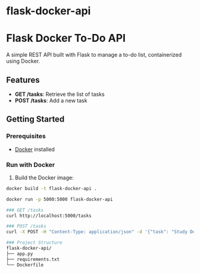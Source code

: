 # flask-docker-api
# Flask Docker To-Do API

A simple REST API built with Flask to manage a to-do list, containerized using Docker.

## Features

- **GET /tasks**: Retrieve the list of tasks
- **POST /tasks**: Add a new task

## Getting Started

### Prerequisites

- [Docker](https://www.docker.com/get-started) installed

### Run with Docker

1. Build the Docker image:

```bash
docker build -t flask-docker-api .

docker run -p 5000:5000 flask-docker-api

### GET /tasks
curl http://localhost:5000/tasks

### POST /tasks
curl -X POST -H "Content-Type: application/json" -d '{"task": "Study Docker"}' http://localhost:5000/tasks

### Project Structure
flask-docker-api/
├── app.py
├── requirements.txt
└── Dockerfile





